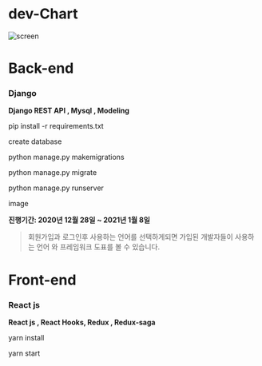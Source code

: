 # dev-Chart

![screen](./util/image/main_chart.png)

# Back-end

### Django

**Django REST API , Mysql , Modeling**

pip install -r requirements.txt

create database

python manage.py makemigrations

python manage.py migrate

python manage.py runserver

image

**진행기간: 2020년 12월 28일 ~ 2021년 1월 8일**

> 회원가입과 로그인후 사용하는 언어를 선택하게되면
> 가입된 개발자들이 사용하는 언어 와 프레임워크 도표를 볼 수 있습니다.

# Front-end

### React js

**React js , React Hooks, Redux , Redux-saga**

yarn install

yarn start
